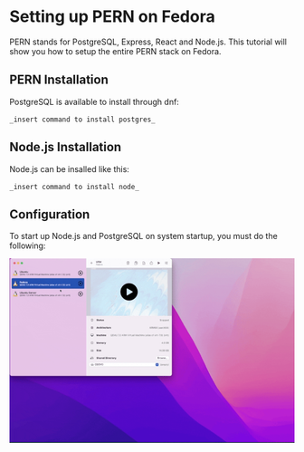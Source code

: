 # Setting up PERN on Fedora

PERN stands for PostgreSQL, Express, React and Node.js. This tutorial will show you how to setup the entire PERN stack on Fedora.

## PERN Installation

PostgreSQL is available to install through dnf:

```
_insert command to install postgres_
```

## Node.js Installation

Node.js can be insalled like this:

```
_insert command to install node_
```

## Configuration

To start up Node.js and PostgreSQL on system startup, you must do the following:

![example](example.gif)
